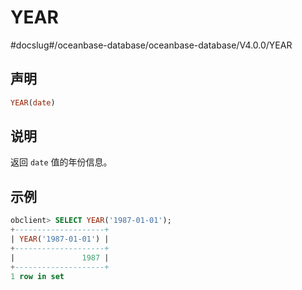 YEAR 
=========================
#docslug#/oceanbase-database/oceanbase-database/V4.0.0/YEAR


声明 
-----------------------

```sql
YEAR(date)
```



说明 
-----------------------

返回 `date` 值的年份信息。

示例 
-----------------------

```sql
obclient> SELECT YEAR('1987-01-01');
+--------------------+
| YEAR('1987-01-01') |
+--------------------+
|               1987 |
+--------------------+
1 row in set 
```


